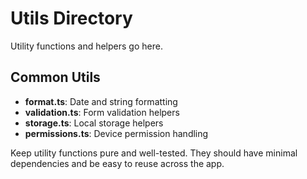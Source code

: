 # Utils Directory

Utility functions and helpers go here.

## Common Utils

- **format.ts**: Date and string formatting
- **validation.ts**: Form validation helpers
- **storage.ts**: Local storage helpers
- **permissions.ts**: Device permission handling

Keep utility functions pure and well-tested. They should have minimal dependencies and be easy to reuse across the app. 